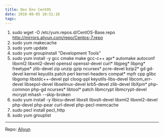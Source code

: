 ```yaml
---
title: Dev Env CentOS
date: 2016-08-05 10:51:18
tags:
---
```


1. sudo wget -O /etc/yum.repos.d/CentOS-Base.repo http://mirrors.aliyun.com/repo/Centos-7.repo
2. sudo yum makecache
3. sudo yum update
4. sudo yum groupinstall "Development Tools"
5. sudo yum install -y gcc cmake make gcc-c++ apr* automake autoconf libxml2 libxml2-devel openssl openssl-devel curl* libjpeg* libpng* freetype* zlib-devel zip unzip gzip ncurses* pcre-devel bzip2* gd gd-devel kernel keyutils patch perl kernel-headers compat* mpfr cpp glibc libgomp libstdc++-devel ppl cloog-ppl keyutils-libs-devel libcom_err-devel libsepol-devel libselinux-devel krb5-devel zlib-devel libXpm* php-common php-gd ncurses* libtool* patch libmcrypt libmcrypt-devel mcrypt mhash --skip-broken
6. sudo yum install -y libicu-devel libxslt libxslt-devel libxml2 libxml2-devel php-devel php-pear curl-devel php-pecl-memcache
7. sudo pecl install pecl_http
8. sudo yum grouplist

---
Repo: [Aliyun](http://mirrors.aliyun.com)